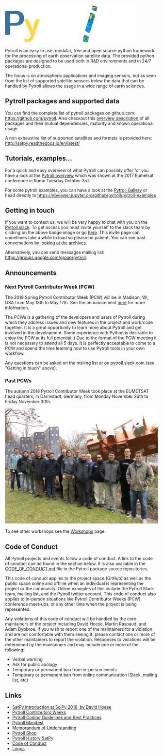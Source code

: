 ![Pytroll Logo](./logos/pytroll_dark_small.png)

Pytroll is an easy to use, modular, free and open source python framework for the processing of earth observation satellite data. The provided python packages are designed to be used both in R&D environments and in 24/7 operational production.

The focus is on atmospheric applications and imaging sensors, but as seen from the list of supported satellite sensors below the data that can be handled by Pytroll allows the usage in a wide range of earth sciences.

## Pytroll packages and supported data

You can find the complete list of pytroll packages on github.com: <https://github.com/pytroll>.
Also checkout this [overview description](pytroll_packages_overview.md) of all packages and their mutual 
dependencies, maturity and known operational usage.

A non exhaustive list of supported satellites and formats is provided here: <http://satpy.readthedocs.io/en/latest/>

## Tutorials, examples...

For a quick and easy overview of what Pytroll can possibly offer for you have a look at the [Pytroll overview](https://docs.google.com/presentation/d/10QSq6H0QL4WruEiY-1TU4Rk-f05QzZOZ1UoD9adx9ow/edit?usp=sharing) which was shown at the 2017 Eumetsat conference in Rome Tuesday October 3rd.

For some pytroll examples, you can have a look at the [Pytroll Gallery](gallery.md) or head directly to <https://nbviewer.jupyter.org/github/pytroll/pytroll-examples>

## Getting in touch

<script async defer src="https://pytrollslackin.herokuapp.com/slackin.js"></script>

If you want to contact us, we will be very happy to chat with you on the [Pytroll slack](https://pytroll.slack.com).
To get access you must invite yourself to the slack team by clicking on the
above badge image or go [here](https://pytrollslackin.herokuapp.com/). This
invite page can sometimes take a while to load so please be patient.
You can see past conversations by
[looking at the archives](https://pytroll.slackarchive.io).

Alternatively, you can send messages mailing list: <https://groups.google.com/group/pytroll>.

## Announcements

### Next Pytroll Contributor Week (PCW)

The 2019 Spring Pytroll Contributor Week (PCW) will be in Madison, WI, USA from May 13th to May 17th. See
the announcement [here](https://go.wisc.edu/ty79a6) for more information.

The PCWs is a gathering of the developers and users of Pytroll during which they address issues and new features in 
the project and work/code together. It is a great opportunity to learn more about Pytroll and get involved in 
the development. Some experience with Python is desirable to enjoy the PCW at its full potential :) Due to the format
of the PCW meeting it is not necessary to attend all 5 days. It is perfectly acceptable to come to a PCW and spend
the time learning how to use Pytroll tools in your own workflow.

Any questions can be asked on the mailing list or on pytroll.slack.com (see "Getting in touch" above).

### Past PCWs

The autumn 2018 Pytroll Contributor Week took place at the EUMETSAT head
quarters, in Darmstadt, Germany, from Monday November 26th to Friday November
30th.

![PCW@EUMETSAT](workshops/20181126_darmstadt-1.jpeg)

To see other workshops see the [Workshops](./workshops/index.md) page.

## Code of Conduct

All Pytroll projects and events follow a code of conduct. A link to the code
of conduct can be found in the section below. It is also available in the
[CODE_OF_CONDUCT.md](CODE_OF_CONDUCT.md) file in the Pytroll package source
repositories.

This code of conduct applies to the
project space (GitHub) as well as the public space online and offline when
an individual is representing the project or the community. Online examples
of this include the Pytroll Slack team, mailing list, and the Pytroll twitter
account. This code of conduct also applies to in-person situations like
Pytroll Contributor Weeks (PCW), conference meet-ups, or any other time when
the project is being represented.

Any violations of this code of conduct will be handled by the core maintainers
of the project including David Hoese, Martin Raspaud, and Adam Dybbroe.
If you wish to report one of the maintainers for a violation and are
not comfortable with them seeing it, please contact one or more of the other
maintainers to report the violation. Responses to violations will be
determined by the maintainers and may include one or more of the following:

- Verbal warning
- Ask for public apology
- Temporary or permanent ban from in-person events
- Temporary or permanent ban from online communication (Slack, mailing list, etc)

## Links

- [SatPy introduction at SciPy 2018, by David Hoese](https://www.youtube.com/watch?v=G-fz8L9xHIs)
- [Pytroll Contributors Weeks](workshops/index.md)
- [Pytroll Coding Guidelines and Best Practices](guidelines.md)
- [Pytroll Manifest](manifest.md)
- [Memorandum of Understanding](pytroll_mou_20170222.pdf)
- [Pytroll Shop](http://pytroll.spreadshirt.net/)
- [Pytroll History SatPy](https://youtu.be/eBQi2G_fqXQ)
- [Code of Conduct](CODE_OF_CONDUCT.md)
- [Logos](logos/index.md)